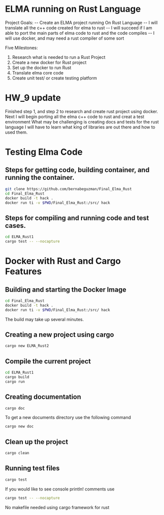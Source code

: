 # ELMA running on Rust Language

Project Goals:
-- Create an ELMA project running On Rust Language
-- I will translate all the c++ code created for elma to rust
-- I will succeed if I am able to port the main parts of elma code to rust
  and the code compiles
-- I will use docker, and may need a rust compiler of some sort

Five Milestones:
1. Research what is needed to run a Rust Project 
2. Create a new docker for Rust project
3. Set up the docker to run Rust
4. Translate elma core code
5. Create unit test/ or create testing platform

# HW_9 update
Finished step 1, and step 2 to research and create rust project using docker.
Next I will begin porting all the elma c++ code to rust and creat a test environment
What may be challenging is creating docs and tests for the rust language I will
have to learn what king of libraries are out there and how to used them. 

Testing Elma Code
===
Steps for getting code, building container, and running the container.
---
```bash
git clone https://github.com/bernabeguzman/Final_Elma_Rust
cd Final_Elma_Rust
docker build -t hack .
docker run ti -v $PWD/Final_Elma_Rust:/src/ hack
```
Steps for compiling and running code and test cases.
---
```bash
cd ELMA_Rust1
cargo test -- --nocapture
```

Docker with Rust and Cargo Features
===
Building and starting the Docker Image
---
```bash
cd Final_Elma_Rust
docker build -t hack .
docker run ti -v $PWD/Final_Elma_Rust:/src/ hack
```
The build may take up several minutes.

Creating a new project using cargo 
---
```bash
cargo new ELMA_Rust2
```

Compile the current project 
---
```bash
cd ELMA_Rust1
cargo build 
cargo run
```

Creating documentation
---
```bash
cargo doc
```
To get a new documents directory use the following command
```bash
cargo new doc
```

Clean up the project 
---
```bash
cargo clean
```

Running test files 
---
```bash
cargo test 
```
If you would like to see console println! comments use
```bash
cargo test -- --nocapture
```

No makefile needed using cargo framework for rust 
